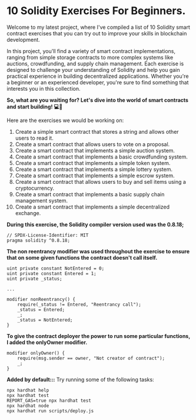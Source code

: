 # 10 Solidity Exercises For Beginners.

Welcome to my latest project, where I've compiled a list of 10 Solidity smart contract exercises that you can try out to improve your skills in blockchain development. 

In this project, you'll find a variety of smart contract implementations, ranging from simple storage contracts to more complex systems like auctions, crowdfunding, and supply chain management. 
Each exercise is designed to challenge your understanding of Solidity and help you gain practical experience in building decentralized applications. 
Whether you're a beginner or an experienced developer, you're sure to find something that interests you in this collection. 

**So, what are you waiting for? Let's dive into the world of smart contracts and start building! 💻🚀**

Here are the exercises we would be working on:
1. Create a simple smart contract that stores a string and allows other users to read it.
2. Create a smart contract that allows users to vote on a proposal.
3. Create a smart contract that implements a simple auction system.
4. Create a smart contract that implements a basic crowdfunding system.
5. Create a smart contract that implements a simple token system.
6. Create a smart contract that implements a simple lottery system.
7. Create a smart contract that implements a simple escrow system.
8. Create a smart contract that allows users to buy and sell items using a cryptocurrency.
9. Create a smart contract that implements a basic supply chain management system.
10. Create a smart contract that implements a simple decentralized exchange.


**During this exercise, the Solidity compiler version used was the 0.8.18;**
```
// SPDX-License-Identifier: MIT
pragma solidity ^0.8.18;
```

**The non reentrancy modifier was used throughout the exercise to ensure that on some given functions the contract doesn't call itself.**
```
uint private constant NotEntered = 0;
uint private constant Entered = 1;
uint private _status;

...

modifier nonReentrancy() {
    require(_status != Entered, "Reentrancy call");
    _status = Entered;
    _;
    _status = NotEntered;
}
```

**To give the contract deployer the power to run some particular functions, I added the onlyOwner modifier.**
```
modifier onlyOwner() {
    require(msg.sender == owner, "Not creator of contract");
    _;
}
```


**Added by default:::**
Try running some of the following tasks:
```shell
npx hardhat help
npx hardhat test
REPORT_GAS=true npx hardhat test
npx hardhat node
npx hardhat run scripts/deploy.js
```
